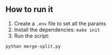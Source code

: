 ## How to run it

1. Create a `.env` file to set all the params
2. Install the dependencies: `make init`
3. Run the script:

```bash
python merge-split.py
```
